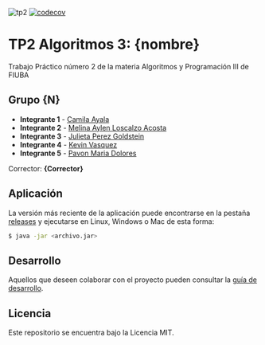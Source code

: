 ![tp2](https://github.com/Dolo-pavon01/gpsChallenge/actions/workflows/build.yml/badge.svg) [![codecov](https://codecov.io/gh/Dolo-pavon01/gpsChallenge/branch/master/graph/badge.svg)](https://codecov.io/gh/Dolo-pavon01/gpsChallenge)

# TP2 Algoritmos 3: {nombre} 

Trabajo Práctico número 2 de la materia Algoritmos y Programación III de FIUBA

## Grupo {N}

* **Integrante 1** - [Camila Ayala](https://github.com/camilaayala01)
* **Integrante 2** - [Melina Aylen Loscalzo Acosta](https://github.com/Melulatana)
* **Integrante 3** - [Julieta Perez Goldstein](https://github.com/perezgjulieta)
* **Integrante 4** - [Kevin Vasquez](https://github.com/kaibakev1984)
* **Integrante 5** - [Pavon Maria Dolores](https://github.com/Dolo-pavon01)

Corrector: **{Corrector}**

## Aplicación

La versión más reciente de la aplicación puede encontrarse en la pestaña [releases](https://github.com/fiuba/algo3_proyecto_base_tp2/releases/latest) y ejecutarse en Linux, Windows o Mac de esta forma:

```bash
$ java -jar <archivo.jar>
```

## Desarrollo

Aquellos que deseen colaborar con el proyecto pueden consultar la [guía de desarrollo](./docs/Desarrollo.md).

## Licencia

Este repositorio se encuentra bajo la Licencia MIT.
